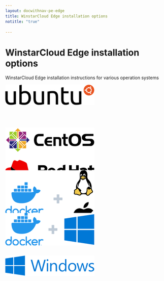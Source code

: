 ```yaml
---
layout: docwithnav-pe-edge
title: WinstarCloud Edge installation options
notitle: "true"

---
```


<div class="installation-options">
    <div class="install-options-header">
       <div class="install-options-hero">
          <div class="container">
            <div class="install-options-hero-content">
                <h1>WinstarCloud Edge installation options</h1>
                <div class="install-options-description">
                    <p>
                        WinstarCloud Edge installation instructions for various operation systems
                    </p>
                </div>
            </div>
            <div class="col-lg-12 deployment-container">
                <div class="deployment-div">
                    <div class="container">
                        <div class="deployment-section deployment-on-premise" id="onPremise">
                           <div class="deployment-cards">
                                <div class="deployment-cards-container">
                                    <div class="deployment-card-block">
                                        <a href="/docs/user-guide/install/pe/edge/deb-installation/">
                                            <span>
                                                <div class="deployment-logo" style="height:134px">
                                                    <img width="" src="/images/install/platform/ubuntu.svg" title="Ubuntu" alt="Ubuntu">
                                                 </div>
                                            </span>
                                        </a>
                                    </div>
                                    <div class="deployment-card-block">
                                        <a href="/docs/user-guide/install/pe/edge/rhel/">
                                            <span>
                                                <div class="deployment-logo" style="height:134px">
                                                    <img width="" src="/images/install/platform/centos-redhat.svg" title="CentOS/RHEL" alt="CentOS/RHEL">
                                                 </div>
                                            </span>
                                        </a>
                                    </div>
                                    <div class="deployment-card-block">
                                        <a href="/docs/user-guide/install/pe/edge/docker/">
                                            <span>
                                                <div class="deployment-logo" style="height:134px">
                                                    <img width="" src="/images/install/platform/docker-linux-macos.svg" title="Docker (Linux or Mac OS)" alt="Docker (Linux or Mac OS)">
                                                 </div>
                                            </span>
                                        </a>
                                    </div>
                                    <div class="deployment-card-block">
                                        <a href="/docs/user-guide/install/pe/edge/docker-windows/">
                                            <span>
                                                <div class="deployment-logo" style="height:134px">
                                                    <img width="" src="/images/install/platform/docker-windows.svg" title="Docker (Windows)" alt="Docker (Windows)">
                                                 </div>
                                            </span>
                                        </a>
                                    </div>
                                    <div class="deployment-card-block">
                                        <a href="/docs/user-guide/install/pe/edge/windows/">
                                            <span>
                                                <div class="deployment-logo" style="height:134px">
                                                    <img width="" src="/images/install/platform/windows.svg" title="Windows" alt="Windows">
                                                 </div>
                                            </span>
                                        </a>
                                    </div>
                               </div>
                            </div>
                        </div>
                    </div>
                </div>
            </div>
          </div>
       </div>
    </div>
</div>

<script>

    inViewportDefer(function() {
        $(".deployment-cards .deployment-cards-container .deployment-card-block").inViewport(function(px){
            if(px >= 10) {
                $(this).addClass("animated zoomIn");
                return true;
            }
        });
    });

    jqueryDefer(function () {

        window.addEventListener('popstate', onPopStateEdgeInstallOptions);

        onPopStateEdgeInstallOptions();

    });

    function onPopStateEdgeInstallOptions() {
            var params = Qs.parse(window.location.search, { ignoreQueryPrefix: true });
            var targetId = params['edgeInstallType'];
            if (!targetId) {
                targetId = 'onPremise';
            }
            selectTargetEdgeInstallOption('#'+targetId);
    }

    function selectTargetEdgeInstallOption(targetId) {
         $(".deployment-selector .deployment").removeClass("active");
         $(".deployment-selector .deployment[data-toggle='"+targetId+"']").addClass("active");
         $(".deployment-selector .deployment[data-toggle='"+targetId+"'] .magic-radio").prop("checked", true);

         $('.deployment-div .deployment-section').removeClass("active");
         $('.deployment-div .deployment-section'+targetId).addClass("active");

         $('.deployment-div .deployment-section' + targetId + ' .deployment-card-block').addClass("animated zoomIn");
    }
</script>

